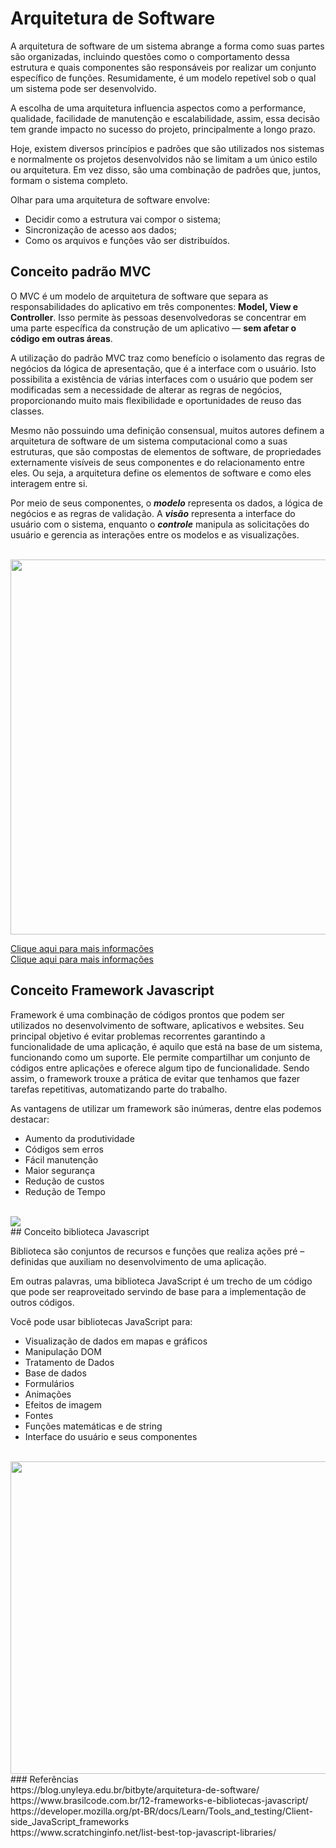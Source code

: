 
#  Arquitetura de Software


A arquitetura de software de um sistema abrange a forma como suas partes são organizadas, incluindo questões como o comportamento dessa estrutura e quais componentes são responsáveis por realizar um conjunto específico de funções. Resumidamente, é um modelo repetível sob o qual um sistema pode ser desenvolvido.

A escolha de uma arquitetura influencia aspectos como a performance, qualidade, facilidade de manutenção e escalabilidade, assim, essa decisão tem grande impacto no sucesso do projeto, principalmente a longo prazo.

Hoje, existem diversos princípios e padrões que são utilizados nos sistemas e normalmente os projetos desenvolvidos não se limitam a um único estilo ou arquitetura. Em vez disso, são uma combinação de padrões que, juntos, formam o sistema completo.

Olhar para uma arquitetura de software envolve:

- Decidir como a estrutura vai compor o sistema;
- Sincronização de acesso aos dados;
- Como os arquivos e funções vão ser distribuídos.


## Conceito padrão MVC 

O MVC é um modelo de arquitetura de software que separa as responsabilidades do aplicativo em três componentes: **Model, View e Controller**. Isso permite às pessoas desenvolvedoras se concentrar em uma parte específica da construção de um aplicativo — **sem afetar o código em outras áreas**. 

A utilização do padrão MVC traz como benefício o isolamento das regras de negócios da lógica de apresentação, que é a interface com o usuário. Isto possibilita a existência de várias interfaces com o usuário que podem ser modificadas sem a necessidade de alterar as regras de negócios, proporcionando muito mais flexibilidade e oportunidades de reuso das classes.

Mesmo não possuindo uma definição consensual, muitos autores definem a arquitetura de software de um sistema computacional como a suas estruturas, que são compostas de elementos de software, de propriedades externamente visíveis de seus componentes e do relacionamento entre eles. Ou seja, a arquitetura define os elementos de software e como eles interagem entre si.

Por meio de seus componentes, o ___modelo___ representa os dados, a lógica de negócios e as regras de validação. A ___visão___ representa a interface do usuário com o sistema, enquanto o ___controle___ manipula as solicitações do usuário e gerencia as interações entre os modelos e as visualizações.

<br/>
<img src= "https://www.interviewbit.com/blog/wp-content/uploads/2022/05/Working-of-MVC-768x514.png" height = "600" width= "1800"/>

[Clique aqui para mais informações](https://www.devmedia.com.br/introducao-ao-padrao-mvc/29308) <br/>
[Clique aqui para mais informações](https://blog.cod3r.com.br/entenda-o-padrao-de-arquitetura-mvc/) <br/>

## Conceito Framework Javascript

Framework é uma combinação de códigos prontos que podem ser utilizados no desenvolvimento de software, aplicativos e websites. Seu principal objetivo é evitar problemas recorrentes garantindo a funcionalidade de uma aplicação, é aquilo que está na base de um sistema, funcionando como um suporte. Ele permite compartilhar um conjunto de códigos entre aplicações e oferece algum tipo de funcionalidade. Sendo assim, o framework trouxe a prática de evitar que tenhamos que fazer tarefas repetitivas, automatizando parte do trabalho.

As vantagens de utilizar um framework são inúmeras, dentre elas podemos destacar:

- Aumento da produtividade
- Códigos sem erros
- Fácil manutenção
- Maior segurança
- Redução de custos
- Redução de Tempo
<br/>
<img src= "https://www.simform.com/wp-content/uploads/2022/02/javascript-frontend-framework-banner.png"/>
<br/>
## Conceito biblioteca Javascript

Biblioteca são conjuntos de recursos e funções que realiza ações pré – definidas que auxiliam no desenvolvimento de uma aplicação.

Em outras palavras, uma biblioteca JavaScript é um trecho de um código que pode ser reaproveitado servindo de base para a implementação de outros códigos.

Você pode usar bibliotecas JavaScript para:

- Visualização de dados em mapas e gráficos
- Manipulação DOM
- Tratamento de Dados
- Base de dados
- Formulários
- Animações
- Efeitos de imagem
- Fontes
- Funções matemáticas e de string
- Interface do usuário e seus componentes
<br/>
<img src= "https://www.spaceo.ca/wp-content/uploads/2022/01/front-end-libraries.jpg" height="500" width= "1800"/>
<br/>
### Referências
<br/>
https://blog.unyleya.edu.br/bitbyte/arquitetura-de-software/ <br/>
https://www.brasilcode.com.br/12-frameworks-e-bibliotecas-javascript/ <br/>
https://developer.mozilla.org/pt-BR/docs/Learn/Tools_and_testing/Client-side_JavaScript_frameworks <br/>
https://www.scratchinginfo.net/list-best-top-javascript-libraries/ <br/>

